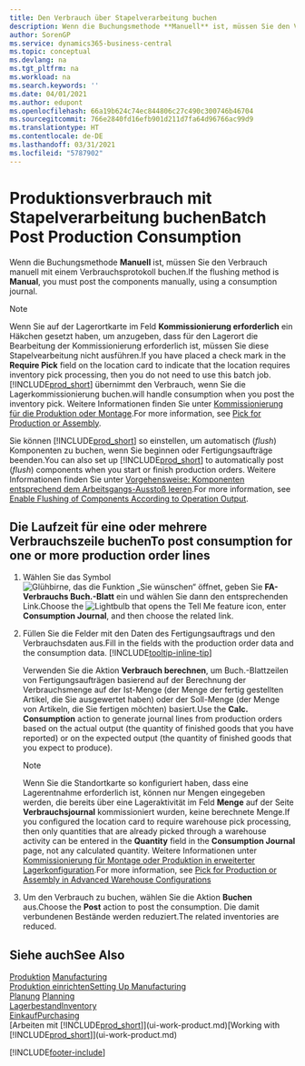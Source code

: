 ```yaml
---
title: Den Verbrauch über Stapelverarbeitung buchen
description: Wenn die Buchungsmethode **Manuell** ist, müssen Sie den Verbrauch manuell mit einem Verbrauchsprotokoll buchen.
author: SorenGP
ms.service: dynamics365-business-central
ms.topic: conceptual
ms.devlang: na
ms.tgt_pltfrm: na
ms.workload: na
ms.search.keywords: ''
ms.date: 04/01/2021
ms.author: edupont
ms.openlocfilehash: 66a19b624c74ec844806c27c490c300746b46704
ms.sourcegitcommit: 766e2840fd16efb901d211d7fa64d96766ac99d9
ms.translationtype: HT
ms.contentlocale: de-DE
ms.lasthandoff: 03/31/2021
ms.locfileid: "5787902"
---
```

# <a name="batch-post-production-consumption"></a><span data-ttu-id="1453e-103">Produktionsverbrauch mit Stapelverarbeitung buchen</span><span class="sxs-lookup"><span data-stu-id="1453e-103">Batch Post Production Consumption</span></span>

<span data-ttu-id="1453e-104">Wenn die Buchungsmethode **Manuell** ist, müssen Sie den Verbrauch manuell mit einem Verbrauchsprotokoll buchen.</span><span class="sxs-lookup"><span data-stu-id="1453e-104">If the flushing method is **Manual**, you must post the components manually, using a consumption journal.</span></span>  

>[!NOTE]
> <span data-ttu-id="1453e-105">Wenn Sie auf der Lagerortkarte im Feld **Kommissionierung erforderlich** ein Häkchen gesetzt haben, um anzugeben, dass für den Lagerort die Bearbeitung der Kommissionierung erforderlich ist, müssen Sie diese Stapelvearbeitung nicht ausführen.</span><span class="sxs-lookup"><span data-stu-id="1453e-105">If you have placed a check mark in the **Require Pick** field on the location card to indicate that the location requires inventory pick processing, then you do not need to use this batch job.</span></span> [!INCLUDE[prod_short](includes/prod_short.md)] <span data-ttu-id="1453e-106">übernimmt den Verbrauch, wenn Sie die Lagerkommissionierung buchen.</span><span class="sxs-lookup"><span data-stu-id="1453e-106">will handle consumption when you post the inventory pick.</span></span> <span data-ttu-id="1453e-107">Weitere Informationen finden Sie unter [Kommissionierung für die Produktion oder Montage](warehouse-how-to-pick-for-production.md#to-pick-components-in-basic-warehouse-configurations).</span><span class="sxs-lookup"><span data-stu-id="1453e-107">For more information, see [Pick for Production or Assembly](warehouse-how-to-pick-for-production.md#to-pick-components-in-basic-warehouse-configurations).</span></span> 

<span data-ttu-id="1453e-108">Sie können [!INCLUDE[prod_short](includes/prod_short.md)] so einstellen, um automatisch (*flush*) Komponenten zu buchen, wenn Sie beginnen oder Fertigungsaufträge beenden.</span><span class="sxs-lookup"><span data-stu-id="1453e-108">You can also set up [!INCLUDE[prod_short](includes/prod_short.md)] to automatically post (*flush*) components when you start or finish production orders.</span></span> <span data-ttu-id="1453e-109">Weitere Informationen finden Sie unter [Vorgehensweise: Komponenten entsprechend dem Arbeitsgangs-Ausstoß leeren](production-how-to-flush-components-according-to-operation-output.md).</span><span class="sxs-lookup"><span data-stu-id="1453e-109">For more information, see [Enable Flushing of Components According to Operation Output](production-how-to-flush-components-according-to-operation-output.md).</span></span>

## <a name="to-post-consumption-for-one-or-more-production-order-lines"></a><span data-ttu-id="1453e-110">Die Laufzeit für eine oder mehrere Verbrauchszeile buchen</span><span class="sxs-lookup"><span data-stu-id="1453e-110">To post consumption for one or more production order lines</span></span>

1.  <span data-ttu-id="1453e-111">Wählen Sie das Symbol ![Glühbirne, das die Funktion „Sie wünschen“ öffnet](media/ui-search/search_small.png "Was möchten Sie tun?"), geben Sie **FA-Verbrauchs Buch.-Blatt** ein und wählen Sie dann den entsprechenden Link.</span><span class="sxs-lookup"><span data-stu-id="1453e-111">Choose the ![Lightbulb that opens the Tell Me feature](media/ui-search/search_small.png "Tell me what you want to do") icon, enter **Consumption Journal**, and then choose the related link.</span></span>  
2.  <span data-ttu-id="1453e-112">Füllen Sie die Felder mit den Daten des Fertigungsauftrags und den Verbrauchsdaten aus.</span><span class="sxs-lookup"><span data-stu-id="1453e-112">Fill in the fields with the production order data and the consumption data.</span></span> [!INCLUDE[tooltip-inline-tip](includes/tooltip-inline-tip_md.md)]  

    <span data-ttu-id="1453e-113">Verwenden Sie die Aktion **Verbrauch berechnen**, um Buch.-Blattzeilen von Fertigungsaufträgen basierend auf der Berechnung der Verbrauchsmenge auf der Ist-Menge (der Menge der fertig gestellten Artikel, die Sie ausgewertet haben) oder der Soll-Menge (der Menge von Artikeln, die Sie fertigen möchten) basiert.</span><span class="sxs-lookup"><span data-stu-id="1453e-113">Use the **Calc. Consumption** action to generate journal lines from production orders based on the actual output (the quantity of finished goods that you have reported) or on the expected output (the quantity of finished goods that you expect to produce).</span></span>

    > [!NOTE]
    > <span data-ttu-id="1453e-114">Wenn Sie die Standortkarte so konfiguriert haben, dass eine Lagerentnahme erforderlich ist, können nur Mengen eingegeben werden, die bereits über eine Lageraktivität im Feld **Menge** auf der Seite **Verbrauchsjournal** kommissioniert wurden, keine berechnete Menge.</span><span class="sxs-lookup"><span data-stu-id="1453e-114">If you configured the location card to require warehouse pick processing, then only quantities that are already picked through a warehouse activity can be entered in the **Quantity** field in the **Consumption Journal** page, not any calculated quantity.</span></span> <span data-ttu-id="1453e-115">Weitere Informationen unter [Kommissionierung für Montage oder Produktion in erweiterter Lagerkonfiguration](warehouse-how-to-pick-for-internal-operations-in-advanced-warehousing.md).</span><span class="sxs-lookup"><span data-stu-id="1453e-115">For more information, see [Pick for Production or Assembly in Advanced Warehouse Configurations](warehouse-how-to-pick-for-internal-operations-in-advanced-warehousing.md)</span></span>

3.  <span data-ttu-id="1453e-116">Um den Verbrauch zu buchen, wählen Sie die Aktion **Buchen** aus.</span><span class="sxs-lookup"><span data-stu-id="1453e-116">Choose the **Post** action to post the consumption.</span></span> <span data-ttu-id="1453e-117">Die damit verbundenen Bestände werden reduziert.</span><span class="sxs-lookup"><span data-stu-id="1453e-117">The related inventories are reduced.</span></span>



## <a name="see-also"></a><span data-ttu-id="1453e-118">Siehe auch</span><span class="sxs-lookup"><span data-stu-id="1453e-118">See Also</span></span>

<span data-ttu-id="1453e-119">[Produktion](production-manage-manufacturing.md)  </span><span class="sxs-lookup"><span data-stu-id="1453e-119">[Manufacturing](production-manage-manufacturing.md)  </span></span>  
[<span data-ttu-id="1453e-120">Produktion einrichten</span><span class="sxs-lookup"><span data-stu-id="1453e-120">Setting Up Manufacturing</span></span>](production-configure-production-processes.md)  
<span data-ttu-id="1453e-121">[Planung](production-planning.md)    </span><span class="sxs-lookup"><span data-stu-id="1453e-121">[Planning](production-planning.md)    </span></span>  
[<span data-ttu-id="1453e-122">Lagerbestand</span><span class="sxs-lookup"><span data-stu-id="1453e-122">Inventory</span></span>](inventory-manage-inventory.md)  
[<span data-ttu-id="1453e-123">Einkauf</span><span class="sxs-lookup"><span data-stu-id="1453e-123">Purchasing</span></span>](purchasing-manage-purchasing.md)  
<span data-ttu-id="1453e-124">[Arbeiten mit [!INCLUDE[prod_short](includes/prod_short.md)]](ui-work-product.md)</span><span class="sxs-lookup"><span data-stu-id="1453e-124">[Working with [!INCLUDE[prod_short](includes/prod_short.md)]](ui-work-product.md)</span></span>


[!INCLUDE[footer-include](includes/footer-banner.md)]
